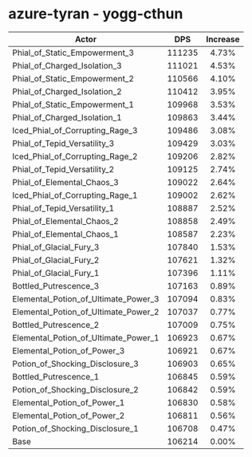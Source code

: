 # azure-tyran - yogg-cthun
| Actor | DPS | Increase |
|---|:---:|:---:|
|Phial_of_Static_Empowerment_3|111235|4.73%|
|Phial_of_Charged_Isolation_3|111021|4.53%|
|Phial_of_Static_Empowerment_2|110566|4.10%|
|Phial_of_Charged_Isolation_2|110412|3.95%|
|Phial_of_Static_Empowerment_1|109968|3.53%|
|Phial_of_Charged_Isolation_1|109863|3.44%|
|Iced_Phial_of_Corrupting_Rage_3|109486|3.08%|
|Phial_of_Tepid_Versatility_3|109429|3.03%|
|Iced_Phial_of_Corrupting_Rage_2|109206|2.82%|
|Phial_of_Tepid_Versatility_2|109125|2.74%|
|Phial_of_Elemental_Chaos_3|109022|2.64%|
|Iced_Phial_of_Corrupting_Rage_1|109002|2.62%|
|Phial_of_Tepid_Versatility_1|108887|2.52%|
|Phial_of_Elemental_Chaos_2|108858|2.49%|
|Phial_of_Elemental_Chaos_1|108587|2.23%|
|Phial_of_Glacial_Fury_3|107840|1.53%|
|Phial_of_Glacial_Fury_2|107621|1.32%|
|Phial_of_Glacial_Fury_1|107396|1.11%|
|Bottled_Putrescence_3|107163|0.89%|
|Elemental_Potion_of_Ultimate_Power_3|107094|0.83%|
|Elemental_Potion_of_Ultimate_Power_2|107037|0.77%|
|Bottled_Putrescence_2|107009|0.75%|
|Elemental_Potion_of_Ultimate_Power_1|106923|0.67%|
|Elemental_Potion_of_Power_3|106921|0.67%|
|Potion_of_Shocking_Disclosure_3|106903|0.65%|
|Bottled_Putrescence_1|106845|0.59%|
|Potion_of_Shocking_Disclosure_2|106842|0.59%|
|Elemental_Potion_of_Power_1|106830|0.58%|
|Elemental_Potion_of_Power_2|106811|0.56%|
|Potion_of_Shocking_Disclosure_1|106708|0.47%|
|Base|106214|0.00%|
